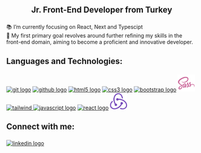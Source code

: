 
###

<h2 align="center">Jr. Front-End Developer from Turkey</h2>

###

<p align="left">📚 I’m currently focusing on React, Next and Typescipt 
  <br>
🎯  My first primary goal revolves around further refining my skills in the front-end domain, aiming to become a proficient and innovative developer.</p>

###

<h2 align="left">Languages and Technologies:</h2>

###

<div align="left">
<a href= "https://git-scm.com" target = "blank">
  <img src="https://cdn.jsdelivr.net/gh/devicons/devicon/icons/git/git-original.svg" height="45" alt="git logo"  /></a>
<a href= "https://docs.github.com/en/get-started/quickstart/hello-world" target = "blank">
  <img src="https://cdn.jsdelivr.net/gh/devicons/devicon/icons/github/github-original.svg" height="45" alt="github logo"  /></a>
<a href= "https://www.w3schools.com/html/html_intro.asp" target = "blank">
  <img src="https://cdn.jsdelivr.net/gh/devicons/devicon/icons/html5/html5-original.svg" height="45" alt="html5 logo"  /></a>
<a href= "https://www.w3schools.com/css/css_intro.asp" target = "blank">
  <img src="https://cdn.jsdelivr.net/gh/devicons/devicon/icons/css3/css3-original.svg" height="45" alt="css3 logo"  /></a>
<a href= "https://getbootstrap.com" target = "blank">
  <img src="https://cdn.jsdelivr.net/gh/devicons/devicon/icons/bootstrap/bootstrap-original.svg" height="45" alt="bootstrap logo"  /></a>
 <a href="https://sass-lang.com" target="_blank" rel="noreferrer"> <img src="https://raw.githubusercontent.com/devicons/devicon/master/icons/sass/sass-original.svg" alt="sass"  height="45"/> </a> 
  <a href="https://tailwindcss.com/" target="_blank" rel="noreferrer"> <img src="https://www.vectorlogo.zone/logos/tailwindcss/tailwindcss-icon.svg" alt="tailwind" width="40" height="45/> </a>
<a href= "https://developer.mozilla.org/en-US/docs/Web/JavaScript" target = "blank">
  <img src="https://cdn.jsdelivr.net/gh/devicons/devicon/icons/javascript/javascript-original.svg" height="45" alt="javascript logo"  /></a>
<a href= "https://react.dev" target = "blank">
  <img src="https://cdn.jsdelivr.net/gh/devicons/devicon/icons/react/react-original.svg" height="45" alt="react logo"  /></a>
<a href="https://redux-toolkit.js.org" target="blank" rel="noreferrer"> 
  <img src="https://raw.githubusercontent.com/devicons/devicon/master/icons/redux/redux-original.svg" alt="redux" height="45"/>
<a/>
</div>


###

<h2 align="left">Connect with me:</h2>

###

<div align="left">
  <a href="https://www.linkedin.com/in/kübra-emektar-184103267/" target="blank">
  <img src="https://raw.githubusercontent.com/maurodesouza/profile-readme-generator/master/src/assets/icons/social/linkedin/default.svg" height="40" alt="linkedin logo"  /> </a>
</div>

